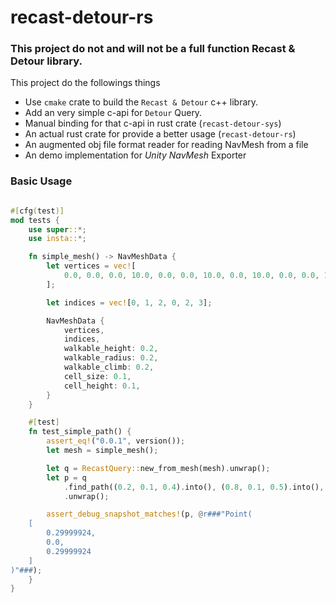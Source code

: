# recast-detour-rs

### This project do not and will not be a full function Recast & Detour library. 

This project do the followings things

* Use `cmake` crate to build the `Recast & Detour` c++ library.
* Add an very simple c-api for `Detour` Query.
* Manual binding for that c-api in rust crate (`recast-detour-sys`)
* An actual rust crate for provide a better usage (`recast-detour-rs`)
* An augmented obj file format reader for reading NavMesh from a file
* An demo implementation for *Unity NavMesh* Exporter


### Basic Usage

```rust

#[cfg(test)]
mod tests {
    use super::*;
    use insta::*;

    fn simple_mesh() -> NavMeshData {
        let vertices = vec![
            0.0, 0.0, 0.0, 10.0, 0.0, 0.0, 10.0, 0.0, 10.0, 0.0, 0.0, 10.0,
        ];

        let indices = vec![0, 1, 2, 0, 2, 3];

        NavMeshData {
            vertices,
            indices,
            walkable_height: 0.2,
            walkable_radius: 0.2,
            walkable_climb: 0.2,
            cell_size: 0.1,
            cell_height: 0.1,
        }
    }

    #[test]
    fn test_simple_path() {
        assert_eq!("0.0.1", version());
        let mesh = simple_mesh();

        let q = RecastQuery::new_from_mesh(mesh).unwrap();
        let p = q
            .find_path((0.2, 0.1, 0.4).into(), (0.8, 0.1, 0.5).into(), 0.2)
            .unwrap();

        assert_debug_snapshot_matches!(p, @r###"Point(
    [
        0.29999924,
        0.0,
        0.29999924
    ]
)"###);
    }
}

```

